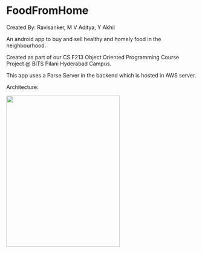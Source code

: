 # FoodFromHome

Created By: Ravisanker, M V Aditya, Y Akhil

An android app to buy and sell healthy and homely food in the neighbourhood.

Created as part of our CS F213 Object Oriented Programming Course Project @ BITS Pilani Hyderabad Campus.

This app uses a Parse Server in the backend which is hosted in AWS server.

Architecture:

<image src="Screenshots/Architecture.png" width = "300" height="400"/>








